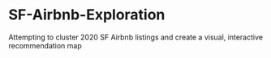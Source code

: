# SF-Airbnb-Exploration
Attempting to cluster 2020 SF Airbnb listings and create a visual, interactive recommendation map
